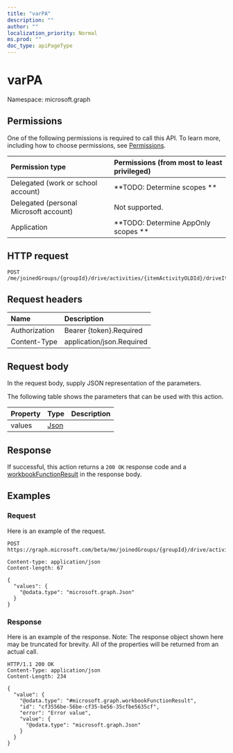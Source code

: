 ```yaml
---
title: "varPA"
description: ""
author: ""
localization_priority: Normal
ms.prod: ""
doc_type: apiPageType
---
```


# varPA

Namespace: microsoft.graph



## Permissions
One of the following permissions is required to call this API. To learn more, including how to choose permissions, see [Permissions](/concepts/permissions-reference.md).

|Permission type|Permissions (from most to least privileged)|
|:---|:---|
|Delegated (work or school account)|**TODO: Determine scopes **|
|Delegated (personal Microsoft account)|Not supported.|
|Application|**TODO: Determine AppOnly scopes **|

## HTTP request
<!-- {
  "blockType": "ignored"
}
-->
``` http
POST /me/joinedGroups/{groupId}/drive/activities/{itemActivityOLDId}/driveItem/workbook/functions/varPA
```

## Request headers
|Name|Description|
|:---|:---|
|Authorization|Bearer {token}.Required|
|Content-Type|application/json.Required|

## Request body
In the request body, supply JSON representation of the parameters.

The following table shows the parameters that can be used with this action.

|Property|Type|Description|
|:---|:---|:---|
|values|[Json](../resources/json.md)||



## Response
If successful, this action returns a `200 OK` response code and a [workbookFunctionResult](../resources/workbookfunctionresult.md) in the response body.

## Examples

### Request
Here is an example of the request.
<!-- {
  "blockType": "request",
  "name": "workbookfunctions_varpa"
}
-->
``` http
POST https://graph.microsoft.com/beta/me/joinedGroups/{groupId}/drive/activities/{itemActivityOLDId}/driveItem/workbook/functions/varPA

Content-type: application/json
Content-length: 67

{
  "values": {
    "@odata.type": "microsoft.graph.Json"
  }
}
```

### Response
Here is an example of the response. Note: The response object shown here may be truncated for brevity. All of the properties will be returned from an actual call.
<!-- {
  "blockType": "response",
  "truncated": true,
  "@odata.type": "microsoft.graph.workbookfunctionresult"
}
-->
``` http
HTTP/1.1 200 OK
Content-Type: application/json
Content-Length: 234

{
  "value": {
    "@odata.type": "#microsoft.graph.workbookFunctionResult",
    "id": "cf3556be-56be-cf35-be56-35cfbe5635cf",
    "error": "Error value",
    "value": {
      "@odata.type": "microsoft.graph.Json"
    }
  }
}
```

